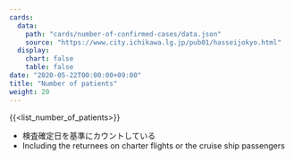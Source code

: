 ```yaml
---
cards:
  data:
    path: "cards/number-of-confirmed-cases/data.json"
    source: "https://www.city.ichikawa.lg.jp/pub01/hasseijokyo.html"
  display:
    chart: false
    table: false
date: "2020-05-22T00:00:00+09:00"
title: "Number of patients"
weight: 20
---
```


{{<list_number_of_patients>}}

- 検査確定日を基準にカウントしている
- Including the returnees on charter flights or the cruise ship passengers
